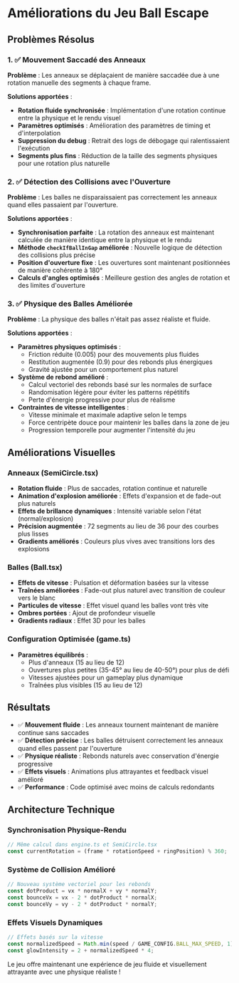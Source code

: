 # Améliorations du Jeu Ball Escape

## Problèmes Résolus

### 1. ✅ Mouvement Saccadé des Anneaux

**Problème** : Les anneaux se déplaçaient de manière saccadée due à une rotation manuelle des segments à chaque frame.

**Solutions apportées** :

- **Rotation fluide synchronisée** : Implémentation d'une rotation continue entre la physique et le rendu visuel
- **Paramètres optimisés** : Amélioration des paramètres de timing et d'interpolation
- **Suppression du debug** : Retrait des logs de débogage qui ralentissaient l'exécution
- **Segments plus fins** : Réduction de la taille des segments physiques pour une rotation plus naturelle

### 2. ✅ Détection des Collisions avec l'Ouverture

**Problème** : Les balles ne disparaissaient pas correctement les anneaux quand elles passaient par l'ouverture.

**Solutions apportées** :

- **Synchronisation parfaite** : La rotation des anneaux est maintenant calculée de manière identique entre la physique et le rendu
- **Méthode `checkIfBallInGap` améliorée** : Nouvelle logique de détection des collisions plus précise
- **Position d'ouverture fixe** : Les ouvertures sont maintenant positionnées de manière cohérente à 180°
- **Calculs d'angles optimisés** : Meilleure gestion des angles de rotation et des limites d'ouverture

### 3. ✅ Physique des Balles Améliorée

**Problème** : La physique des balles n'était pas assez réaliste et fluide.

**Solutions apportées** :

- **Paramètres physiques optimisés** :
  - Friction réduite (0.005) pour des mouvements plus fluides
  - Restitution augmentée (0.9) pour des rebonds plus énergiques
  - Gravité ajustée pour un comportement plus naturel
- **Système de rebond amélioré** :
  - Calcul vectoriel des rebonds basé sur les normales de surface
  - Randomisation légère pour éviter les patterns répétitifs
  - Perte d'énergie progressive pour plus de réalisme
- **Contraintes de vitesse intelligentes** :
  - Vitesse minimale et maximale adaptive selon le temps
  - Force centripète douce pour maintenir les balles dans la zone de jeu
  - Progression temporelle pour augmenter l'intensité du jeu

## Améliorations Visuelles

### Anneaux (SemiCircle.tsx)

- **Rotation fluide** : Plus de saccades, rotation continue et naturelle
- **Animation d'explosion améliorée** : Effets d'expansion et de fade-out plus naturels
- **Effets de brillance dynamiques** : Intensité variable selon l'état (normal/explosion)
- **Précision augmentée** : 72 segments au lieu de 36 pour des courbes plus lisses
- **Gradients améliorés** : Couleurs plus vives avec transitions lors des explosions

### Balles (Ball.tsx)

- **Effets de vitesse** : Pulsation et déformation basées sur la vitesse
- **Traînées améliorées** : Fade-out plus naturel avec transition de couleur vers le blanc
- **Particules de vitesse** : Effet visuel quand les balles vont très vite
- **Ombres portées** : Ajout de profondeur visuelle
- **Gradients radiaux** : Effet 3D pour les balles

### Configuration Optimisée (game.ts)

- **Paramètres équilibrés** :
  - Plus d'anneaux (15 au lieu de 12)
  - Ouvertures plus petites (35-45° au lieu de 40-50°) pour plus de défi
  - Vitesses ajustées pour un gameplay plus dynamique
  - Traînées plus visibles (15 au lieu de 12)

## Résultats

- ✅ **Mouvement fluide** : Les anneaux tournent maintenant de manière continue sans saccades
- ✅ **Détection précise** : Les balles détruisent correctement les anneaux quand elles passent par l'ouverture
- ✅ **Physique réaliste** : Rebonds naturels avec conservation d'énergie progressive
- ✅ **Effets visuels** : Animations plus attrayantes et feedback visuel amélioré
- ✅ **Performance** : Code optimisé avec moins de calculs redondants

## Architecture Technique

### Synchronisation Physique-Rendu

```typescript
// Même calcul dans engine.ts et SemiCircle.tsx
const currentRotation = (frame * rotationSpeed + ringPosition) % 360;
```

### Système de Collision Amélioré

```typescript
// Nouveau système vectoriel pour les rebonds
const dotProduct = vx * normalX + vy * normalY;
const bounceVx = vx - 2 * dotProduct * normalX;
const bounceVy = vy - 2 * dotProduct * normalY;
```

### Effets Visuels Dynamiques

```typescript
// Effets basés sur la vitesse
const normalizedSpeed = Math.min(speed / GAME_CONFIG.BALL_MAX_SPEED, 1);
const glowIntensity = 2 + normalizedSpeed * 4;
```

Le jeu offre maintenant une expérience de jeu fluide et visuellement attrayante avec une physique réaliste !
